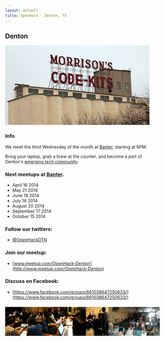 ```yaml
---
layout: default
title: OpenHack - Denton, TX
---
```


## Denton

![Morrison's](/denton/code-kits.png)

### Info

We meet the third Wednesday of the month at [Banter](http://dentonbanter.com/), starting at 6PM.

Bring your laptop, grab a brew at the counter, and become a part of Denton's [emerging tech community](http://launchdfw.com/editorial/say-hello-to-dentons-burgeoning-tech-startup-community/).

### Next meetups at [Banter](http://dentonbanter.com/).

* April 16 2014
* May 21 2014
* June 18 2014
* July 16 2014
* August 20 2014
* September 17 2014
* October 15 2014

### Follow our twitters:

- [@OpenHackDTN](http://twitter.com/OpenHackDTN)

### Join our meetup:

- [www.meetup.com/OpenHack-Denton](http://www.meetup.com/OpenHack-Denton)

### Discuss on Facebook:

- [https://www.facebook.com/groups/661038647250633/](https://www.facebook.com/groups/661038647250633/)

### ![Banter1](/denton/openhack-banter.png)

